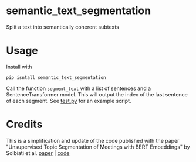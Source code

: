 # semantic_text_segmentation
Split a text into semantically coherent subtexts

# Usage

Install with 

```
pip isntall semantic_text_segmentation
```

Call the function `segment_text` with a list of sentences and a SentenceTransformer model. 
This will output the index of the last sentence of each segment.
See [test.py](test.py) for an example script.

# Credits

This is a simplification and update of the code published with the paper "Unsupervised Topic Segmentation of Meetings with BERT Embeddings" by Solbiati et al. [paper](https://arxiv.org/pdf/2106.12978) | [code](https://github.com/gdamaskinos/unsupervised_topic_segmentation)